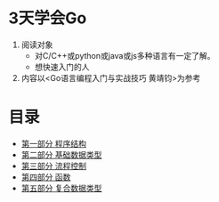 # 3天学会Go
1. 阅读对象
    - 对C/C++或python或java或js多种语言有一定了解。
    - 想快速入门的人
2. 内容以<Go语言编程入门与实战技巧 黄靖钧>为参考
# 目录
- [第一部分 程序结构](./Program-Control/README.md)
- [第二部分 基础数据类型](./Basic-Data-Types/README.md)
- [第三部分 流程控制](./Control-Flow/README.md)
- [第四部分 函数](./Function/README.md)
- [第五部分 复合数据类型](./Compound-data-structure/README.md)


